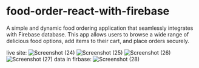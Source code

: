 
# food-order-react-with-firebase
A simple and dynamic food ordering application that seamlessly integrates with Firebase database. This app allows users to browse a
wide range of delicious food options, add items to their cart, and place orders securely.

live site:
![Screenshot (24)](https://github.com/shikharpaudel/food-order-react-with-firebase/assets/75170007/8ab185a6-80eb-4e78-9de3-17eae7642ed9)
![Screenshot (25)](https://github.com/shikharpaudel/food-order-react-with-firebase/assets/75170007/726acf02-2039-44f7-80c1-8ee81dd4c4a6)
![Screenshot (26)](https://github.com/shikharpaudel/food-order-react-with-firebase/assets/75170007/2ba00025-489d-419b-b048-a58d1f151d6b)
![Screenshot (27)](https://github.com/shikharpaudel/food-order-react-with-firebase/assets/75170007/3311581f-1aa6-4855-9d6b-1ae2a7f1adf0)
data in firbase:
![Screenshot (28)](https://github.com/shikharpaudel/food-order-react-with-firebase/assets/75170007/c7ff7799-12e8-45ad-b2dd-f579fd4d1be8)





